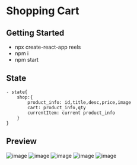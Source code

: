 # Shopping Cart

## Getting Started
- npx create-react-app reels
- npm i 
- npm start


## State
    - state{
        shop:{
            product_info: id,title,desc,price,image
            cart: product_info,qty
            currentItem: current product_info
        }
    }
## Preview

![image](https://user-images.githubusercontent.com/56497318/128401337-f225d503-ecb7-4489-aaa8-a3beab2aebbc.png)
![image](https://user-images.githubusercontent.com/56497318/128401313-deaa2038-371a-43dc-821a-fcc488a0072c.png)
![image](https://user-images.githubusercontent.com/56497318/128401363-a370dce8-2924-46b5-8a55-fdea9cd0002e.png)
![image](https://user-images.githubusercontent.com/56497318/128401439-ab202da3-c60b-438e-8d45-bd1a03b3dccc.png)
![image](https://user-images.githubusercontent.com/56497318/128401479-16fb395c-c48b-4b88-8bd5-560d8b8c53bb.png)
